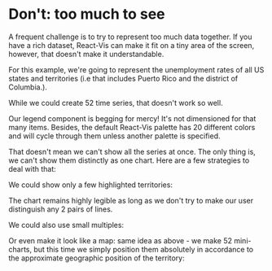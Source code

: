 # Don't: too much to see

A frequent challenge is to try to represent too much data together. If you have a rich dataset, React-Vis can make it fit on a tiny area of the screen, however, that doesn't make it understandable.

For this example, we're going to represent the unemployment rates of all US states and territories (i.e that includes Puerto Rico and the district of Columbia.).

While we could create 52 time series, that doesn't work so well.

<!-- INJECT:"TooMuch" -->

Our legend component is begging for mercy! It's not dimensioned for that many items. Besides, the default React-Vis palette has 20 different colors and will cycle through them unless another palette is specified.

That doesn't mean we can't show all the series at once. The only thing is, we can't show them distinctly as one chart.
Here are a few strategies to deal with that:

We could show only a few highlighted territories:

<!-- INJECT:"NotTooMuch" -->

The chart remains highly legible as long as we don't try to make our user distinguish any 2 pairs of lines.

We could also use small multiples:

<!-- INJECT:"SmallMultiples" -->

Or even make it look like a map: same idea as above - we make 52 mini-charts, but this time we simply position them absolutely in accordance to the approximate geographic position of the territory:

<!-- INJECT:"SmallMultiplesMap" -->
